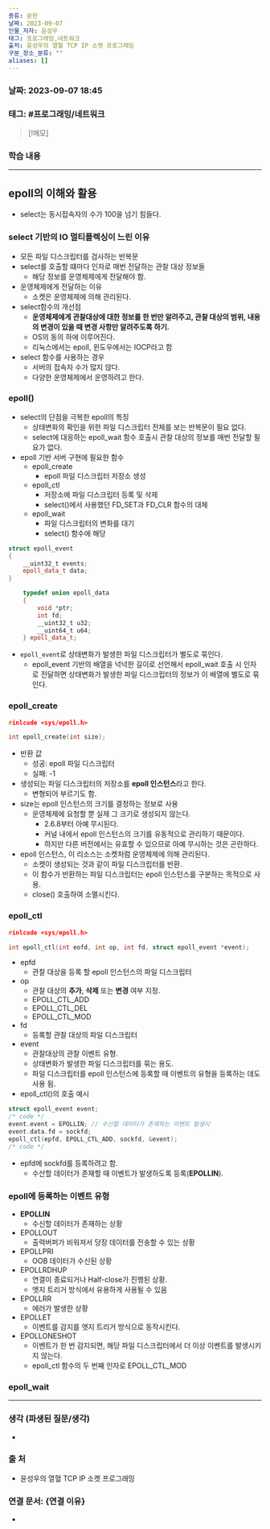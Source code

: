 ```yaml
---
종류: 문헌
날짜: 2023-09-07
인물_저자: 윤성우
태그: 프로그래밍,네트워크
출처: 윤성우의 열혈 TCP IP 소켓 프로그래밍
구분_장소_분류: ""
aliases: []
---
```


### 날짜: 2023-09-07 18:45
### 태그: #프로그래밍/네트워크

>[!메모]
> 

### 학습 내용
---
## epoll의 이해와 활용
- select는 동시접속자의 수가 100을 넘기 힘들다.
### select 기반의 IO 멀티플렉싱이 느린 이유
- 모든 파일 디스크립터를 검사하는 반복문
- select를 호출할 떄마다 인자로 매번 전달하는 관찰 대상 정보들
	- 해당 정보를 운영체제에게 전달해야 함.
- 운영체제에게 전달하는 이유
	- 소켓은 운영체제에 의해 관리된다.
- select함수의 개선점
	- **운영체제에게 관찰대상에 대한 정보를 한 번만 알려주고, 관찰 대상의 범위, 내용의 변경이 있을 때 변경 사항만 알려주도록 하기.**
	- OS의 동의 하에 이루어진다.
	- 리눅스에서는 epoll, 윈도우에서는 IOCP라고 함
- select 함수를 사용하는 경우
	- 서버의 접속자 수가 많지 않다.
	- 다양한 운영체제에서 운영하려고 한다.
### epoll()
- select의 단점을 극복한 epoll의 특징
	- 상태변화의 확인을 위한 파일 디스크립터 전체를 보는 반복문이 필요 없다.
	- select에 대응하는 epoll_wait 함수 호출시 관찰 대상의 정보를 매번 전달할 필요가 없다.
- epoll 기반 서버 구현에 필요한 함수
	- epoll_create
		- epoll 파일 디스크립터 저장소 생성
	- epoll_ctl
		- 저장소에 파일 디스크립터 등록 및 삭제
		- select()에서 사용했던 FD_SET과 FD_CLR 함수의 대체
	- epoll_wait
		- 파일 디스크립터의 변화를 대기
		- select() 함수에 해당
```c++
struct epoll_event
{
	__uint32_t events;
	epoll_data_t data;
}

	typedef union epoll_data
	{
		void *ptr;
		int fd;
		__uint32_t u32;
		__uint64_t u64;
	} epoll_data_t;
```
- `epoll_event`로 상태변화가 발생한 파일 디스크립터가 별도로 묶인다.
	- epoll_event 기반의 배열을 넉넉한 길이로 선언해서 epoll_wait 호출 시 인자로 전달하면 상태변화가 발생한 파일 디스크립터의 정보가 이 배열에 별도로 묶인다.
### epoll_create
```c++
#inlcude <sys/epoll.h>

int epoll_create(int size);
```
- 반환 값
	- 성공: epoll 파일 디스크립터
	- 실패: -1
- 생성되는 파일 디스크립터의 저장소를 **epoll 인스턴스**라고 한다.
	- 변형되어 부르기도 함.
- size는 epoll 인스턴스의 크기를 결정하는 정보로 사용
	- 운영체제에 요청할 뿐 실제 그 크기로 생성되지 않는다.
		- 2.6.8부터 아예 무시된다.
		- 커널 내에서 epoll 인스턴스의 크기를 유동적으로 관리하기 때문이다.
		- 하지만 다른 버전에서는 유효할 수 있으므로 아예 무시하는 것은 곤란하다.
- epoll 인스턴스, 이 리소스는 소켓처럼 운영체제에 의해 관리된다.
	- 소켓이 생성되는 것과 같이 파일 디스크립터를 반환.
	- 이 함수가 반환하는 파일 디스크립터는 epoll 인스턴스를 구분하는 목적으로 사용.
	- close() 호출하여 소멸시킨다.
### epoll_ctl
```c++
#inlcude <sys/epoll.h>

int epoll_ctl(int eofd, int op, int fd, struct epoll_event *event);
```
- epfd
	- 관찰 대상을 등록 할 epoll 인스턴스의 파일 디스크립터
- op
	- 관찰 대상의 **추가**, **삭제** 또는 **변경** 여부 지정.
	- EPOLL_CTL_ADD
	- EPOLL_CTL_DEL
	- EPOLL_CTL_MOD
- fd
	- 등록할 관찰 대상의 파일 디스크립터
- event
	- 관찰대상의 관찰 이벤트 유형.
	- 상태변화가 발생한 파일 디스크립터를 묶는 용도.
	- 파일 디스크립터를 epoll 인스턴스에 등록할 때 이벤트의 유형을 등록하는 데도 사용 됨.
- epoll_ctl()의 호출 예시
```c++
struct epoll_event event;
/* code */
event.event = EPOLLIN; // 수신할 데이터가 존재하는 이벤트 발생시
event.data.fd = sockfd;
epoll_ctl(epfd, EPOLL_CTL_ADD, sockfd, &event);
/* code */
```
- epfd에 sockfd를 등록하려고 함.
	- 수산할 데이터가 존재할 때 이벤트가 발생하도록 등록(**EPOLLIN**).
### epoll에 등록하는 이벤트 유형
- **EPOLLIN**
	- 수신할 데이터가 존재하는 상황
- EPOLLOUT
	- 출력버퍼가 비워져서 당장 데이터를 전송할 수 있는 상황
- EPOLLPRI
	- OOB 데이터가 수신된 상황
- EPOLLRDHUP
	- 연결이 종료되거나 Half-close가 진행된 상황.
	- 엣지 트리거 방식에서 유용하게 사용될 수 있음
- EPOLLRR
	- 에러가 발생한 상황
- EPOLLET
	- 이벤트를 감지를 엣지 트리거 방식으로 동작시킨다.
- EPOLLONESHOT
	- 이벤트가 한 번 감지되면, 해당 파일 디스크립터에서 더 이상 이벤트를 발생시키지 않는다. 
	- epoll_ctl 함수의 두 번째 인자로 EPOLL_CTL_MOD 
### epoll_wait


---
### 생각 (파생된 질문/생각)
- 
### 출 처
- 윤성우의 열혈 TCP IP 소켓 프로그래밍

### 연결 문서: {연결 이유}
- 